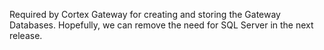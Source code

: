 Required by Cortex Gateway for creating and storing the Gateway Databases. Hopefully, we can remove the need for SQL Server in the next release.